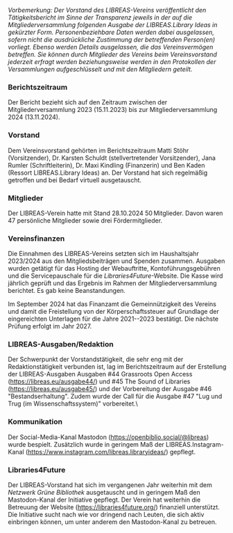 *Vorbemerkung: Der Vorstand des LIBREAS-Vereins veröffentlicht den
Tätigkeitsbericht im Sinne der Transparenz jeweils in der auf die
Mitgliederversammlung folgenden Ausgabe der LIBREAS.Library Ideas in
gekürzter Form. Personenbeziehbare Daten werden dabei ausgelassen,
sofern nicht die ausdrückliche Zustimmung der betreffenden Person(en)
vorliegt. Ebenso werden Details ausgelassen, die das Vereinsvermögen
betreffen. Sie können durch Mitglieder des Vereins beim Vereinsvorstand
jederzeit erfragt werden beziehungsweise werden in den Protokollen der
Versammlungen aufgeschlüsselt und mit den Mitgliedern geteilt.*

### Berichtszeitraum

Der Bericht bezieht sich auf den Zeitraum zwischen der
Mitgliederversammlung 2023 (15.11.2023) bis zur Mitgliederversammlung
2024 (13.11.2024).

### Vorstand

Dem Vereinsvorstand gehörten im Berichtszeitraum Matti Stöhr
(Vorsitzender), Dr.&#8239;Karsten Schuldt (stellvertretender Vorsitzender),
Jana Rumler (Schriftleiterin), Dr.&#8239;Maxi Kindling (Finanzerin) und Ben
Kaden (Ressort LIBREAS.Library Ideas) an. Der Vorstand hat sich
regelmäßig getroffen und bei Bedarf virtuell ausgetauscht.

### Mitglieder

Der LIBREAS-Verein hatte mit Stand 28.10.2024 50&#8239;Mitglieder. Davon waren
47 persönliche Mitglieder sowie drei Fördermitglieder.

### Vereinsfinanzen

Die Einnahmen des LIBREAS-Vereins setzten sich im Haushaltsjahr
2023/2024 aus den Mitgliedsbeiträgen und Spenden zusammen. Ausgaben
wurden getätigt für das Hosting der Webauftritte, Kontoführungsgebühren
und die Servicepauschale für die *Libraries4Future*-Website. Die Kasse
wird jährlich geprüft und das Ergebnis im Rahmen der
Mitgliederversammlung berichtet. Es gab keine Beanstandungen.

Im September 2024 hat das Finanzamt die Gemeinnützigkeit des Vereins und
damit die Freistellung von der Körperschaftssteuer auf Grundlage der
eingereichten Unterlagen für die Jahre 2021--2023 bestätigt. Die nächste
Prüfung erfolgt im Jahr 2027.

### LIBREAS-Ausgaben/Redaktion

Der Schwerpunkt der Vorstandstätigkeit, die sehr eng mit der
Redaktionstätigkeit verbunden ist, lag im Berichtszeitraum auf der
Erstellung der LIBREAS-Ausgaben Ausgaben #44 Grassroots Open Access
(<https://libreas.eu/ausgabe44/>) und #45 The Sound of Libraries
(<https://libreas.eu/ausgabe45/>) und der Vorbereitung der Ausgabe #46
"Bestandserhaltung". Zudem wurde der Call für die Ausgabe #47 "Lug und
Trug (im Wissenschaftssystem)" vorbereitet.\

### Kommunikation

Der Social-Media-Kanal Mastodon (<https://openbiblio.social/@libreas>)
wurde bespielt. Zusätzlich wurde in geringem Maß der LIBREAS.Instagram-Kanal
(<https://www.instagram.com/libreas.libraryideas/>) gepflegt.

### Libraries4Future

Der LIBREAS-Vorstand hat sich im vergangenen Jahr weiterhin mit dem
*Netzwerk Grüne Bibliothek* ausgetauscht und in geringem Maß den
Mastodon-Kanal der Initiative gepflegt. Der Verein hat weiterhin die
Betreuung der Website (<https://libraries4future.org/>) finanziell
unterstützt. Die Initiative sucht nach wie vor dringend nach Leuten, die
sich aktiv einbringen können, um unter anderem den Mastodon-Kanal zu
betreuen.
